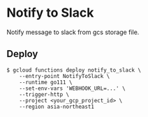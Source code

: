 # Notify to Slack

Notify message to slack from gcs storage file.

## Deploy

```
$ gcloud functions deploy notify_to_slack \
    --entry-point NotifyToSlack \
    --runtime go111 \
    --set-env-vars 'WEBHOOK_URL=...' \
    --trigger-http \
    --project <your_gcp_project_id> \
    --region asia-northeast1
```
